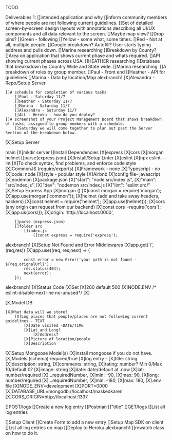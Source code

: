 TODO

Deliverables 1: 
    []intended application and why
        []inform community members of where people are not following current guidelines. 
    []Set of detailed screen-by-screen design layouts with annotations describing all UI/UX components and all data relevant to the screen.
        []Maybe map view? 
        []Drop pins?
            []Green - following 
            []Yellow - some what, some times. 
            []Red - Not at all, multiple people.
        []Google breakdown? Autofill? User starts typing address and pulls down. 
            []Marina researching
        []Breakdown by County? 
            []Area on application that shows current phase and whats required. 
                []API showing current phases across USA. 
                    []HEATHER researching
        []Database that breaksdown by Country Wide and State wide. 
            []Marina researching. 
        []A breakdown of roles by group member. 
        []Paul - Front end 
        []Heather - API for guidelines
        []Marina - Data by location/Map
 alexbranch1
        [X]Alexandra - Repo/Setup Server

    []A schedule for completion of various tasks
        []Paul - Saturday 11/7
        []Heather - Saturday 11/7
        []Marina - Saturday 11/7
        []Alexandra - Saturday 11/7
        []ALL - Heroku - how do you deploy?
    []A screenshot of your Project Management Board that shows breakdown of tasks, assigned to group members with a schedule.  
        []Saturday we will come together to plan out past the Server Section of the breakdown below.    


[X]Setup Server

 main
        [X]mkdir server
    []Install Dependencies
        [X]express
        [X]cors
        [X]morgan helmet
        []parse(express.json)
    [X]Install/Setup Linter
        [X]eslint
            [X]npx eslint --int
            [X]To check syntax, find problems, and enforce code style 
            [X]CommonJS (require/exports)
            [X]Framework - none
            [X]Typescript - no
            [X]code: node
            [X]style - popular style 
                [X]Airbnb
            [X]config file- javascript      
        [X]nodemon
        [X]package.json 
            [X]"start": "node src/index.js",
            [X]"main": "src/index.js",
            [X]"dev": "nodemon src/index.js
            [X]"lint": "eslint src/"
    [X]Setup Express App
        [X]morgan () 
            [X]const morgan = require('morgan');
            [X]app.use(morgan('common"));
        [X]helmet (add and take away headers, hackers)
            [X]const helmet = require('helmet');
            [X]app.use(helmet());
        [X]cors (any origin can request from our backend)
            [X]const cors =require('cors');
            [X]app.us(cors());
                [X]origin: 'http://localhost:0000',

        []parse (express.json)
        []folder src
            []index.js
                []const express = require('express');
 alexbranch1
    [X]Setup Not Found and Error Middlewares
        [X]app.get('/',(req,res))
        [X]app.use((req, res,next) => {

            const error = new Error('your path is not found - ${req.orignalUrl}');
            res.status(404);
            next(error);
        });
alexbranch1
        [X]Status Code 
            [X]Set
            [X]200 default 500
            [X]NODE.ENV
            /* eslint-disable-next line no-unused*/
        [X] 

 
[X]Model DB

    [X]What data will we store?
        [X]Log places that people/places are not following current guidelines - TEXT 
            [X]Date visited -DATE/TIME
            [X]Lat and Long?
                [X]Address? 
            [X]Picture of location/people
            [X]Description 

 


[X]Setup Mongoose Model(s)
    [X]install mongoose if you do not have. 
    [X]Models (schema) required/true
        [X]log entry - 
        [X]title: string
        [X]description: string,
        [X]comments: string,
        [X]rating: number? Min 0/Max 10/default 0?
        [X]image: string
        [X]date: date/default at .now
        [X]lat: number/required
            [X]...requiredNumber, 
                [X]min: -90,
                [X]max: 90,
        [X]long: number/required
            [X]...requiredNumber,
                [X]min: -180,
                [X]max: 180,
[X].env file 
    [X]NODE_ENV=development
    [X]PORT=0000
    [X]DATABASE_URL=mongodb://localhost/maskedkaren
    [X]CORS_ORIGIN=http://localhost:1337     

[]POST/logs
    []Create a new log entry
    []Postman
        []"title" 
[]GET/logs
    []List all log entries

[]Setup Client 
[]Create Form to add a new entry
[]Setup Map SDK on client 
[]List all log entries on map
[]Deploy to Heroku 
 alexbranch1
    []rewatch class on how to do it. 
